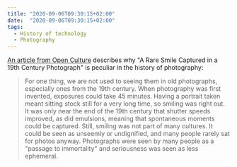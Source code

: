 ```yaml
---
title: "2020-09-06T09:30:15+02:00"
date:  "2020-09-06T09:30:15+02:00"
tags:
  - History of technology
  - Photography
---
```


[An article from Open Culture](https://web.archive.org/web/20200906073950/http://www.openculture.com/2020/06/a-rare-smile-captured-in-a-19th-century-photograph.html) describes why "A Rare Smile Captured in a 19th Century Photograph" is peculiar in the history of photography:

> For one thing, we are not used to seeing them in old photographs, especially ones from the 19th century. When photography was first invented, exposures could take 45 minutes. Having a portrait taken meant sitting stock still for a very long time, so smiling was right out. It was only near the end of the 19th century that shutter speeds improved, as did emulsions, meaning that spontaneous moments could be captured. Still, smiling was not part of many cultures. It could be seen as unseemly or undignified, and many people rarely sat for photos anyway. Photographs were seen by many people as a "passage to immortality" and seriousness was seen as less ephemeral.
